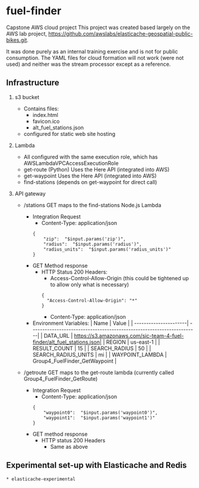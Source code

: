 # fuel-finder
Capstone AWS cloud project 
This project was created based largely on the AWS lab project, https://github.com/awslabs/elasticache-geospatial-public-bikes.git.

It was done purely as an internal training exercise and is not for public consumption. The YAML files for cloud formation will not work (were not used) and neither was the stream processor except as a reference.

## Infrastructure
1. s3 bucket
    * Contains files:
        * index.html
        * favicon.ico
        * alt_fuel_stations.json
    * configured for static web site hosting

2. Lambda
    * All configured with the same execution role, which has AWSLambdaVPCAccessExecutionRole
    * get-route (Python) Uses the Here API (integrated into AWS)
    * get-waypoint Uses the Here API (integrated into AWS)
    * find-stations (depends on get-waypoint for direct call)

3. API gateway
    * /stations GET maps to the find-stations Node.js Lambda
        * Integration Request
            * Content-Type: application/json
            ```
            {
                "zip":  "$input.params('zip')",
                "radius":  "$input.params('radius')",
                "radius_units":  "$input.params('radius_units')"
            }
            ```
        * GET Method response
            * HTTP Status 200 Headers:
                * Access-Control-Allow-Origin (this could be tightened up to allow only what is necessary)
                ```
                {
                  "Access-Control-Allow-Origin": "*"
                }
                ```
                * Content-Type: application/json
        * Environment Variables:
            | Name                  | Value                                                                 |
            | ----------------------| ----------------------------------------------------------------------|
            | DATA_URL              | https://s3.amazonaws.com/sic-team-4-fuel-finder/alt_fuel_stations.json|
            | REGION                | us-east-1                                                             |
            | RESULT_COUNT          | 15                                                                    |
            | SEARCH_RADIUS         | 50                                                                    |
            | SEARCH_RADIUS_UNITS   | mi                                                                    |
            | WAYPOINT_LAMBDA       | Group4_FuelFinder_GetWaypoint                                         |

    * /getroute GET maps to the get-route lambda (currently called Group4_FuelFinder_GetRoute)
        * Integration Request
            * Content-Type: application/json
            ```
            {
                "waypoint0":  "$input.params('waypoint0')",
                "waypoint1":  "$input.params('waypoint1')"
            }
            ```
        * GET method response
            * HTTP status 200 Headers
                * Same as above
## Experimental set-up with Elasticache and Redis
    * elasticache-experimental